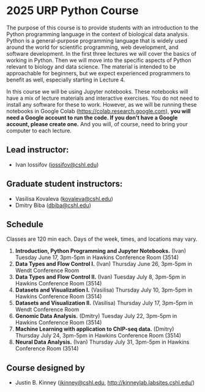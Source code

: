 # 2025 URP Python Course
The purpose of this course is to provide students with an introduction to the Python programming language in the context of biological data analysis. Python is a general-purpose programming language that is widely used around the world for scientific programming, web development, and software development. In the first three lectures we will cover the basics of working in Python. Then we will move into the specific aspects of Python relevant to biology and data science. The material is intended to be approachable for beginners, but we expect experienced programmers to benefit as well, especially starting in Lecture 4. 

In this course we will be using Jupyter notebooks. These notebooks will have a mix of lecture materials and interactive exercises. You do not need to install any software for these to work. However, as we will be running these notebooks in Google Colab (https://colab.research.google.com), **you will need a Google account to run the code.  If you don't have a Google account, please create one.** And you will, of course, need to bring your computer to each lecture. 

## Lead instructor:
- Ivan Iossifov (iossifov@cshl.edu)
  
## Graduate student instructors:
- Vasilisa Kovaleva (kovaleva@cshl.edu)
- Dmitry Biba (dbiba@cshl.edu)


## Schedule
Classes are 120 min each. Days of the week, times, and locations may vary. 
 
1. **Introduction, Python Programming and Jupyter Notebooks.** (Ivan) Tuesday June 17, 3pm-5pm in Hawkins Conference Room (3514)
2. **Data Types and Flow Control I.** (Ivan) Thursday June 26, 3pm-5pm in Wendt Conference Room
3. **Data Types and Flow Control II.** (Ivan) Tuesday July 8, 3pm-5pm in Hawkins Conference Room (3514)
4. **Datasets and Visualization I.** (Vasilisa) Thursday July 10, 3pm-5pm in Hawkins Conference Room (3514)
5. **Datasets and Visualization II.** (Vasilisa) Thursday July 17, 3pm-5pm in Wendt Conference Room
6. **Genomic Data Analysis.** (Dmitry) Tuesday July 22, 3pm-5pm in Hawkins Conference Room (3514)
7. **Machine Learning with application to ChIP-seq data.** (Dmitry)  Thursday July 24, 3pm-5pm in Hawkins Conference Room (3514)
8. **Neural Data Analysis.** (Ivan) Thursday July 31, 3pm-5pm in Hawkins Conference Room (3514)

## Course designed by
- Justin B. Kinney (jkinney@cshl.edu, http://kinneylab.labsites.cshl.edu/)



